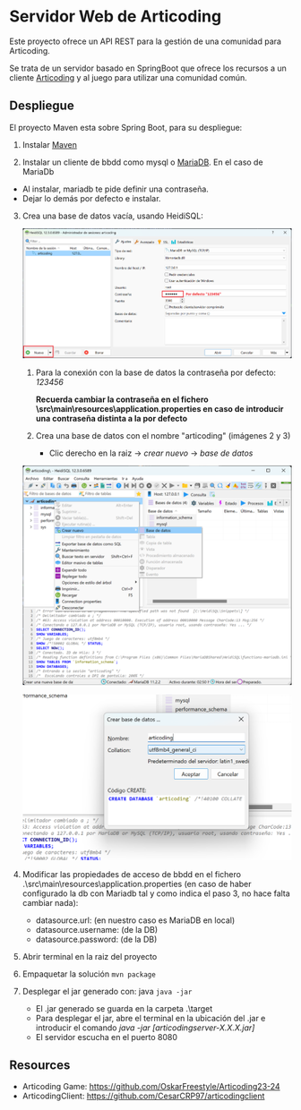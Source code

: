 
# Servidor Web de Articoding

Este proyecto ofrece un API REST para la gestión de una comunidad para Articoding.

Se trata de un servidor basado en SpringBoot que ofrece los recursos a un cliente [Articoding](https://github.com/henarmd/articodingclient) y al juego para utilizar una comunidad común.


## Despliegue ##

El proyecto Maven esta sobre Spring Boot, para su despliegue:

1. Instalar [Maven](https://maven.apache.org/download.cgi)


2. Instalar un cliente de bbdd como mysql o [MariaDB](https://mariadb.org/download/). En el caso de MariaDb
- Al instalar, mariadb te pide definir una contraseña.
- Dejar lo demás por defecto e instalar.



3. Crea una base de datos vacía, usando HeidiSQL:
    
    <p align="center">
    <img src="https://github.com/CesarCRP97/articodingserver/blob/master/imagesReadme/Imagen1Heidi.png">

    1. Para la conexión con la base de datos la contraseña por defecto: *123456*

        **Recuerda cambiar la contraseña en el fichero \src\main\resources\application.properties  en caso de introducir una contraseña distinta a la por defecto**
    
    2. Crea una base de datos con el nombre "articoding" (imágenes 2 y 3)
        - Clic derecho en la raiz -> *crear nuevo*  -> *base de datos*

    <p align="center">
    <img src="https://github.com/CesarCRP97/articodingserver/blob/master/imagesReadme/Imagen2Heidi.png">
    </p>
    <p align="center">
    <img src="https://github.com/CesarCRP97/articodingserver/blob/master/imagesReadme/Imagen3Heidi.png">
  
  



4. Modificar las propiedades de acceso de bbdd en el fichero .\src\main\resources\application.properties (en caso de haber configurado la db con Mariadb tal y como indica el paso 3, no hace falta cambiar nada):
    - datasource.url: (en nuestro caso es MariaDB en local)
    - datasource.username: (de la DB)
    - datasource.password: (de la DB)

5. Abrir terminal en la raiz del proyecto

6. Empaquetar la solución ```mvn package```

7. Desplegar el jar generado con: java ```java -jar ```
    - El .jar generado se guarda en la carpeta .\target
    - Para desplegar el jar, abre el terminal en la ubicación del .jar e introducir el comando *java -jar [articodingserver-X.X.X.jar]*
    - El servidor escucha en el puerto 8080

## Resources

- Articoding Game:  <https://github.com/OskarFreestyle/Articoding23-24>
- ArticodingClient: <https://github.com/CesarCRP97/articodingclient>

